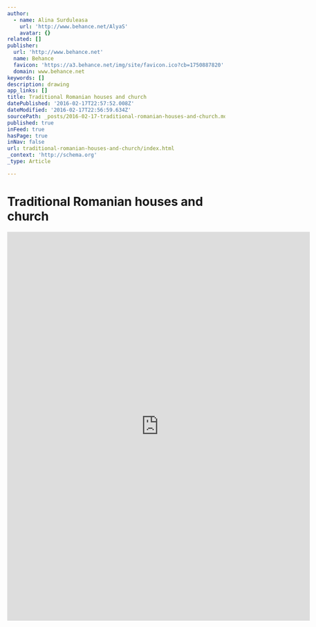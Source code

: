 ```yaml
---
author:
  - name: Alina Surduleasa
    url: 'http://www.behance.net/AlyaS'
    avatar: {}
related: []
publisher:
  url: 'http://www.behance.net'
  name: Behance
  favicon: 'https://a3.behance.net/img/site/favicon.ico?cb=1750887820'
  domain: www.behance.net
keywords: []
description: drawing
app_links: []
title: Traditional Romanian houses and church
datePublished: '2016-02-17T22:57:52.008Z'
dateModified: '2016-02-17T22:56:59.634Z'
sourcePath: _posts/2016-02-17-traditional-romanian-houses-and-church.md
published: true
inFeed: true
hasPage: true
inNav: false
url: traditional-romanian-houses-and-church/index.html
_context: 'http://schema.org'
_type: Article

---
```

# Traditional Romanian houses and church

<iframe src="https://cdn.embedly.com/widgets/media.html?src=https%3A%2F%2Fwww.behance.net%2Fgallery%2F6123625%2FTraditional-Romanian-houses-and-church%3Fiframe%3D1&amp;url=https%3A%2F%2Fwww.behance.net%2Fgallery%2FArchitecture-drawings%2F6123625&amp;image=https%3A%2F%2Fmir-s3-cdn-cf.behance.net%2Fprojects%2F404%2F6123625.546ae444eb027.jpg&amp;key=b7d04c9b404c499eba89ee7072e1c4f7&amp;type=text%2Fhtml&amp;scroll=auto&amp;schema=behance" width="700" height="900" scrolling="auto" frameborder="0" allowfullscreen="allowfullscreen" style=""></iframe>